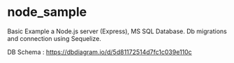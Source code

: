 # node_sample
Basic Example a Node.js server (Express), MS SQL Database. Db migrations and connection using Sequelize.

DB Schema : https://dbdiagram.io/d/5d81172514d7fc1c039e110c
